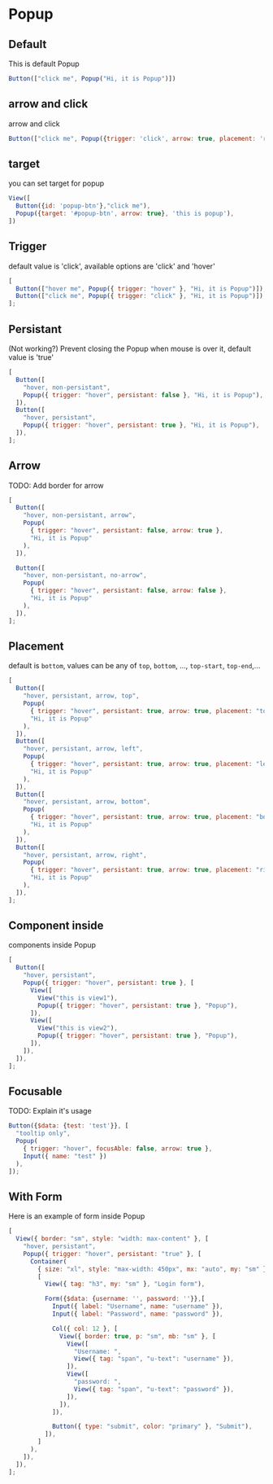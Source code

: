 # Popup

## Default

This is default Popup

```js
Button(["click me", Popup("Hi, it is Popup")])

```

## arrow and click
arrow and click

```js
Button(["click me", Popup({trigger: 'click', arrow: true, placement: 'right'},"Hi, it is Popup")])

```

## target
you can set target for popup

```js
View([
  Button({id: 'popup-btn'},"click me"),
  Popup({target: '#popup-btn', arrow: true}, 'this is popup'),
])

```
<!-- 

//this usage has some bugs 
//should be resolved for later updates
## persistant with target
persistant and target

```js
View([
  Button({id: 'persistant-false'},"persisatnt false"),
  Popup({target: '#persistant-false', trigger: 'hover', arrow: true, persistant: false}, 'this is popup'),
]),

```
## persistant with target
persistant and target

```js
View([
  Button({id: 'persistant-true'},"persistant true"),
  Popup({target: '#persistant-true', trigger: 'hover', arrow: true,}, 'this is popup'),
])
```  -->

## Trigger

default value is 'click', available options are 'click' and 'hover'

```js
[
  Button(["hover me", Popup({ trigger: "hover" }, "Hi, it is Popup")]),
  Button(["click me", Popup({ trigger: "click" }, "Hi, it is Popup")]),
];
```

## Persistant

(Not working?) Prevent closing the Popup when mouse is over it, default value is 'true'

```js
[
  Button([
    "hover, non-persistant",
    Popup({ trigger: "hover", persistant: false }, "Hi, it is Popup"),
  ]),
  Button([
    "hover, persistant",
    Popup({ trigger: "hover", persistant: true }, "Hi, it is Popup"),
  ]),
];
```

## Arrow
TODO: Add border for arrow

```js
[
  Button([
    "hover, non-persistant, arrow",
    Popup(
      { trigger: "hover", persistant: false, arrow: true },
      "Hi, it is Popup"
    ),
  ]),

  Button([
    "hover, non-persistant, no-arrow",
    Popup(
      { trigger: "hover", persistant: false, arrow: false },
      "Hi, it is Popup"
    ),
  ]),
];
```

## Placement

default is `bottom`, values can be any of `top`, `bottom`, ..., `top-start`, `top-end`,...

```js
[
  Button([
    "hover, persistant, arrow, top",
    Popup(
      { trigger: "hover", persistant: true, arrow: true, placement: "top" },
      "Hi, it is Popup"
    ),
  ]),
  Button([
    "hover, persistant, arrow, left",
    Popup(
      { trigger: "hover", persistant: true, arrow: true, placement: "left" },
      "Hi, it is Popup"
    ),
  ]),
  Button([
    "hover, persistant, arrow, bottom",
    Popup(
      { trigger: "hover", persistant: true, arrow: true, placement: "bottom" },
      "Hi, it is Popup"
    ),
  ]),
  Button([
    "hover, persistant, arrow, right",
    Popup(
      { trigger: "hover", persistant: true, arrow: true, placement: "right" },
      "Hi, it is Popup"
    ),
  ]),
];
```

## Component inside

components inside Popup

```js
[
  Button([
    "hover, persistant",
    Popup({ trigger: "hover", persistant: true }, [
      View([
        View("this is view1"),
        Popup({ trigger: "hover", persistant: true }, "Popup"),
      ]),
      View([
        View("this is view2"),
        Popup({ trigger: "hover", persistant: true }, "Popup"),
      ]),
    ]),
  ]),
];
```

## Focusable

TODO: Explain it's usage

```js
Button({$data: {test: 'test'}}, [
  "tooltip only",
  Popup(
    { trigger: "hover", focusAble: false, arrow: true },
    Input({ name: "test" })
  ),
]);
```

## With Form

Here is an example of form inside Popup

```js
[
  View({ border: "sm", style: "width: max-content" }, [
    "hover, persistant",
    Popup({ trigger: "hover", persistant: "true" }, [
      Container(
        { size: "xl", style: "max-width: 450px", mx: "auto", my: "sm" },
        [
          View({ tag: "h3", my: "sm" }, "Login form"),

          Form({$data: {username: '', password: ''}},[
            Input({ label: "Username", name: "username" }),
            Input({ label: "Password", name: "password" }),

            Col({ col: 12 }, [
              View({ border: true, p: "sm", mb: "sm" }, [
                View([
                  "Username: ",
                  View({ tag: "span", "u-text": "username" }),
                ]),
                View([
                  "password: ",
                  View({ tag: "span", "u-text": "password" }),
                ]),
              ]),
            ]),

            Button({ type: "submit", color: "primary" }, "Submit"),
          ]),
        ]
      ),
    ]),
  ]),
];
```

